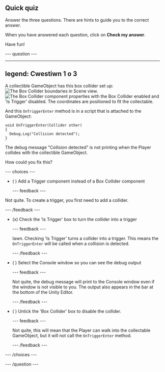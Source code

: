 ## Quick quiz

Answer the three questions. There are hints to guide you to the correct answer.

When you have answered each question, click on **Check my answer**.

Have fun!

--- question ---

---
legend: Cwestiwn 1 o 3
---

A collectible GameObject has this box collider set up: ![The Box Collider boundaries in Scene view.](images/star-collider.png) ![The Box Collider component properties with the Box Collider enabled and 'Is Trigger' disabled. The coordinates are positioned to fit the collectable.](images/inspector-collider.png)

And this `OnTriggerEnter` method is in a script that is attached to the GameObject:

```
void OnTriggerEnter(Collider other)
{
  Debug.Log("Collision detected");
}
```

The debug message "Collision detected" is not printing when the Player collides with the collectible GameObject.

How could you fix this?

--- choices ---

- ( ) Add a Trigger component instead of a Box Collider component

  --- feedback ---

Not quite. To create a trigger, you first need to add a collider.

  --- /feedback ---

- (x) Check the 'Is Trigger' box to turn the collider into a trigger

  --- feedback ---

  Iawn. Checking 'Is Trigger' turns a collider into a trigger. This means the `OnTriggerEnter` will be called when a collision is detected.

  --- /feedback ---

- ( ) Select the Console window so you can see the debug output

  --- feedback ---

  Not quite, the debug message will print to the Console window even if the window is not visible to you. The output also appears in the bar at the bottom of the Unity Editor.

  --- /feedback ---

- ( ) Untick the 'Box Collider' box to disable the collider.

  --- feedback ---

  Not quite, this will mean that the Player can walk into the collectable GameObject, but it will not call the `OnTriggerEnter` method.

  --- /feedback ---

--- /choices ---

--- /question ---
